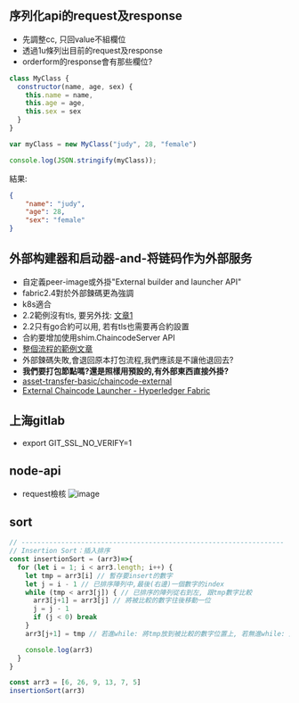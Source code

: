 ## 序列化api的request及response
* 先調整cc, 只回value不組欄位
* 透過1u條列出目前的request及response
* orderform的response會有那些欄位?
```js
class MyClass {
  constructor(name, age, sex) {
    this.name = name,
    this.age = age,
    this.sex = sex
  }
}

var myClass = new MyClass("judy", 28, "female")

console.log(JSON.stringify(myClass));
```
結果: 
```json
{
    "name": "judy",
    "age": 28,
    "sex": "female"
}
```

## 外部构建器和启动器-and-将链码作为外部服务
* 自定義peer-image或外掛"External builder and launcher API"
* fabric2.4對於外部鍊碼更為強調
* k8s適合
* 2.2範例沒有tls, 要另外找: [文章1](https://arsulegai.medium.com/hyperledger-fabric-tls-enabled-external-chaincode-bcbab5618740)
* 2.2只有go合約可以用, 若有tls也需要再合約設置
* 合約要增加使用shim.ChaincodeServer API
* [整個流程的範例文章](https://medium.com/@robinklemens/setting-up-the-external-chaincode-builder-and-launcher-in-hyperledger-fabric-2-0-b17f43a3d8ed)
* 外部鍊碼失敗,會退回原本打包流程,我們應該是不讓他退回去?
* **我們要打包節點嗎?還是照樣用預設的,有外部東西直接外掛?**
* [asset-transfer-basic/chaincode-external](https://github.com/hyperledger/fabric-samples/tree/release-2.2/asset-transfer-basic/chaincode-external)
* [External Chaincode Launcher - Hyperledger Fabric](https://saifworks.hashnode.dev/external-chaincode-launcher-hyperledger-fabric)

## 上海gitlab
* export GIT_SSL_NO_VERIFY=1

## node-api
* request檢核
![image](https://user-images.githubusercontent.com/11582103/154835630-91332da5-fa7e-4ff4-968e-c92a8330972e.png)


## sort
```js
// ------------------------------------------------------------------
// Insertion Sort：插入排序
const insertionSort = (arr3)=>{
  for (let i = 1; i < arr3.length; i++) {
    let tmp = arr3[i] // 暫存要insert的數字
    let j = i - 1 // 已排序陣列中,最後(右邊)一個數字的index
    while (tmp < arr3[j]) { // 已排序的陣列從右到左, 跟tmp數字比較
      arr3[j+1] = arr3[j] // 將被比較的數字往後移動一位
      j = j - 1
      if (j < 0) break
    }
    arr3[j+1] = tmp // 若進while: 將tmp放到被比較的數字位置上, 若無進while: 將tmp放到自己原本位置

    console.log(arr3)
  }
}

const arr3 = [6, 26, 9, 13, 7, 5]
insertionSort(arr3)
```
